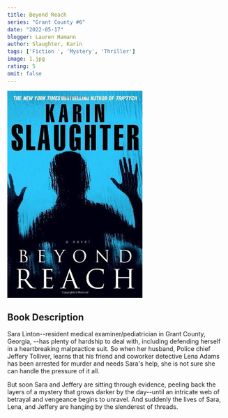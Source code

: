 ```yaml
---
title: Beyond Reach
series: "Grant County #6"
date: "2022-05-17"
blogger: Lauren Hamann
author: Slaughter, Karin
tags: ['Fiction ', 'Mystery', 'Thriller']
image: 1.jpg
rating: 5
omit: false
---
```


![Book Cover](1.jpg)

## Book Description

Sara Linton--resident medical examiner/pediatrician in Grant County, Georgia, --has plenty of hardship to deal with, including defending herself in a heartbreaking malpractice suit. So when her husband, Police chief Jeffery Tolliver, learns that his friend and coworker detective Lena Adams has been arrested for murder and needs Sara's help, she is not sure she can handle the pressure of it all.

But soon Sara and Jeffery are sitting through evidence, peeling back the layers of a mystery that grows darker by the day--until an intricate web of betrayal and vengeance begins to unravel. And suddenly the lives of Sara, Lena, and Jeffery are hanging by the slenderest of threads.
